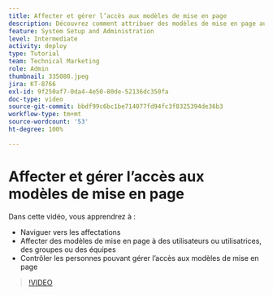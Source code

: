 ```yaml
---
title: Affecter et gérer l’accès aux modèles de mise en page
description: Découvrez comment attribuer des modèles de mise en page aux utilisateurs et utilisatrices et à contrôler les personnes pouvant gérer l’accès.
feature: System Setup and Administration
level: Intermediate
activity: deploy
type: Tutorial
team: Technical Marketing
role: Admin
thumbnail: 335080.jpeg
jira: KT-8766
exl-id: 9f250af7-0da4-4e50-80de-52136dc350fa
doc-type: video
source-git-commit: bbdf99c6bc1be714077fd94fc3f8325394de36b3
workflow-type: tm+mt
source-wordcount: '53'
ht-degree: 100%

---
```


# Affecter et gérer l’accès aux modèles de mise en page

Dans cette vidéo, vous apprendrez à :

* Naviguer vers les affectations
* Affecter des modèles de mise en page à des utilisateurs ou utilisatrices, des groupes ou des équipes
* Contrôler les personnes pouvant gérer l’accès aux modèles de mise en page

>[!VIDEO](https://video.tv.adobe.com/v/3432326/?quality=12&learn=on&enablevpops=1&captions=fre_fr)
